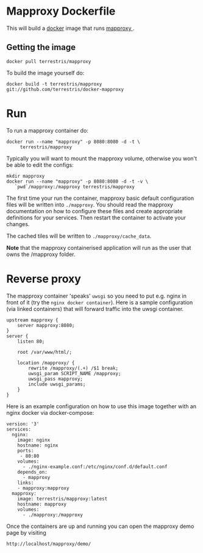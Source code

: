 # Mapproxy Dockerfile

This will build a [docker](http://www.docker.com/) image that runs [mapproxy
](http://mapproxy.org).

## Getting the image

```
docker pull terrestris/mapproxy
```

To build the image yourself do:

```
docker build -t terrestris/mapproxy git://github.com/terrestris/docker-mapproxy
```

# Run

To run a mapproxy container do:

```
docker run --name "mapproxy" -p 8080:8080 -d -t \
     terrestris/mapproxy
```

Typically you will want to mount the mapproxy volume, otherwise you won't be
able to edit the configs:

```
mkdir mapproxy
docker run --name "mapproxy" -p 8080:8080 -d -t -v \
   `pwd`/mapproxy:/mapproxy terrestris/mapproxy
```

The first time your run the container, mapproxy basic default configuration
files will be written into ``./mapproxy``. You should read the mapproxy documentation
on how to configure these files and create appropriate definitions for
your services. Then restart the container to activate your changes.

The cached tiles will be written to ``./mapproxy/cache_data``.

**Note** that the mapproxy containerised application will run as the user that
owns the /mapproxy folder.

# Reverse proxy

The mapproxy container 'speaks' ``uwsgi`` so you need to put e.g. nginx in front of it
(try the ``nginx docker container``). Here is a sample configuration (via linked
containers) that will forward traffic into the uwsgi container.

```
upstream mapproxy {
    server mapproxy:8080;
}
server {
    listen 80;

    root /var/www/html/;

    location /mapproxy/ {
        rewrite /mapproxy/(.+) /$1 break;
        uwsgi_param SCRIPT_NAME /mapproxy;
        uwsgi_pass mapproxy;
        include uwsgi_params;
    }
}
```

Here is an example configuration on how to use this image together with an nginx docker via docker-compose:

```
version: '3'
services:
  nginx:
    image: nginx
    hostname: nginx
    ports:
     - 80:80
    volumes:
      - ./nginx-example.conf:/etc/nginx/conf.d/default.conf
    depends_on:
      - mapproxy
    links:
    - mapproxy:mapproxy
  mapproxy:
    image: terrestris/mapproxy:latest
    hostname: mapproxy
    volumes:
      - ./mapproxy:/mapproxy
```

Once the containers are up and running you can open the mapproxy demo page by visiting

```
http://localhost/mapproxy/demo/
```

